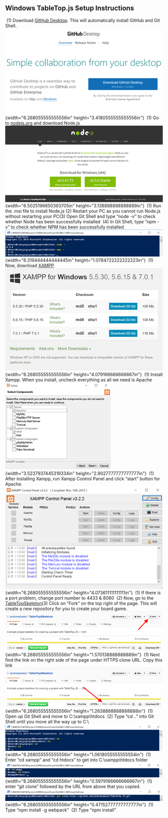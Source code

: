 ## Windows TableTop.js Setup Instructions
​
(1) Download [GitHub Desktop](https://desktop.github.com/). This will
    automatically install GitHub and Git Shell.
​
![](/tutorials/images/windows/github.png){width="6.268055555555556in"
height="3.4180555555555556in"}
​
(1) Go to [nodejs.org](https://nodejs.org/en/) and download Node.js
​
![](/tutorials/images/windows/node.png){width="6.5025196850393705in"
height="3.138888888888889in"}
​
(1) Run the .msi file to install Node.js
​
(2) Restart your PC as you cannot run Node.js without restarting your PC
​
(3) Open Git Shell and type “node -v” to check whether Node has been
    successfully installed
​
(4) In Git Shell, type “npm -v” to check whether NPM has been
    successfully installed
​
![](/tutorials/images/windows/check_node_npm.png){width="6.319444444444445in"
height="1.0784722222222223in"}
​
(1) Now, download [XAMPP](https://www.apachefriends.org/download.html).
​
![](/tutorials/images/windows/xampp.png){width="6.268055555555556in"
height="4.079166666666667in"}
​
(1) Install Xampp. When you install, uncheck everything as all we need
    is Apache
​
![](/tutorials/images/windows/install_xampp.png){width="3.5237937445319334in"
height="2.9027777777777777in"}
​
(1) After installing Xampp, run Xampp Control Panel and click “start”
    button for Apache.
​
![](/tutorials/images/windows/run_xampp.png){width="6.268055555555556in"
height="4.073611111111111in"}
​
(1) If there is a port problem, change port number to 4433 & 8080
​
(2) Now, go to the [TableTopSkeleton](https://github.com/andrewjmeier/TableTopSkeleton)
​
(3) Click on “Fork” on the top right of the page. This will create a new
    repository for you to create your board game.
​
![](/tutorials/images/how-to-fork.png){width="6.268055555555556in"
height="1.570138888888889in"}
​
(1) Next find the link on the right side of the page under HTTPS
    clone URL. Copy this link 
​
![](/tutorials/images/how-to-clone.png){width="6.268055555555556in"
height="1.2638888888888888in"}
​
(1) Open up Git Shell and move to C:\\xampp\\htdocs
​
(2) Type “cd ..” into Git Shell until you move all the way up to C:\\
​
![](/tutorials/images/windows/cd.png){width="6.268055555555556in"
height="1.0618055555555554in"}
​
(1) Enter “cd xampp” and “cd htdocs” to get into C:\\xampp\\htdocs
    folder
​
![](/tutorials/images/windows/cd_xampp_htdocs.png){width="6.268055555555556in"
height="0.5979166666666667in"}
​
(1) enter “git clone” followed by the URL from above that you copied.
​
![](/tutorials/images/windows/run_git_clone.png){width="6.268055555555556in"
height="0.47152777777777777in"}
​
(1) Type “npm install -g webpack”
​
(2) Type “npm install”